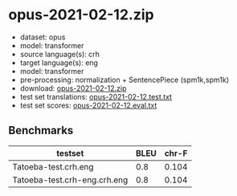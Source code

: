 # opus-2021-02-12.zip

* dataset: opus
* model: transformer
* source language(s): crh
* target language(s): eng
* model: transformer
* pre-processing: normalization + SentencePiece (spm1k,spm1k)
* download: [opus-2021-02-12.zip](https://object.pouta.csc.fi/Tatoeba-MT-models/crh-eng/opus-2021-02-12.zip)
* test set translations: [opus-2021-02-12.test.txt](https://object.pouta.csc.fi/Tatoeba-MT-models/crh-eng/opus-2021-02-12.test.txt)
* test set scores: [opus-2021-02-12.eval.txt](https://object.pouta.csc.fi/Tatoeba-MT-models/crh-eng/opus-2021-02-12.eval.txt)

## Benchmarks

| testset               | BLEU  | chr-F |
|-----------------------|-------|-------|
| Tatoeba-test.crh.eng 	| 0.8 	| 0.104 |
| Tatoeba-test.crh-eng.crh.eng 	| 0.8 	| 0.104 |

